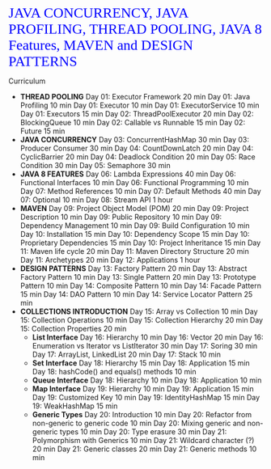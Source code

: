 <span style="color:blue; font-family:Papyrus; font-size:2em;">JAVA CONCURRENCY, JAVA PROFILING, THREAD POOLING, JAVA 8
Features, MAVEN and DESIGN PATTERNS </span>

Curriculum
- **THREAD POOLING**
Day 01: Executor Framework 20 min
Day 01: Java Profiling 10 min
Day 01: Executor 10 min
Day 01: ExecutorService 10 min
Day 01: Executors 15 min
Day 02: ThreadPoolExecutor 20 min
Day 02: BlockingQueue 10 min
Day 02: Callable vs Runnable 15 min
Day 02: Future 15 min
- **JAVA CONCURRENCY**
Day 03: ConcurrentHashMap 30 min
Day 03: Producer Consumer 30 min
Day 04: CountDownLatch 20 min
Day 04: CyclicBarrier 20 min
Day 04: Deadlock Condition 20 min
Day 05: Race Condition 30 min
Day 05: Semaphore 30 min
- **JAVA 8 FEATURES**
Day 06: Lambda Expressions 40 min
Day 06: Functional Interfaces 10 min
Day 06: Functional Programming 10 min
Day 07: Method References 10 min
Day 07: Default Methods 40 min
Day 07: Optional 10 min
Day 08: Stream API 1 hour
- **MAVEN**
Day 09: Project Object Model (POM) 20 min
Day 09: Project Description 10 min
Day 09: Public Repository 10 min
Day 09: Dependency Management 10 min
Day 09: Build Configuration 10 min
Day 10: Installation 15 min
Day 10: Dependency Scope 15 min
Day 10: Proprietary Dependencies 15 min
Day 10: Project Inheritance 15 min
Day 11: Maven life cycle 20 min
Day 11: Maven Directory Structure 20 min
Day 11: Archetypes 20 min
Day 12: Applications 1 hour
- **DESIGN PATTERNS**
Day 13: Factory Pattern 20 min
Day 13: Abstract Factory Pattern 10 min
Day 13: Single Pattern 20 min
Day 13: Prototype Pattern 10 min
Day 14: Composite Pattern 10 min
Day 14: Facade Pattern 15 min
Day 14: DAO Pattern 10 min
Day 14: Service Locator Pattern 25 min
- **COLLECTIONS INTRODUCTION**
Day 15: Array vs Collection 10 min
Day 15: Collection Operations 10 min
Day 15: Collection Hierarchy 20 min
Day 15: Collection Properties 20 min
  - **List Interface**
Day 16: Hierarchy 10 min
Day 16: Vector 20 min
Day 16: Enumeration vs Iterator vs ListIterator 30 min
Day 17: Soring 30 min
Day 17: ArrayList, LinkedList 20 min
Day 17: Stack 10 min
  - **Set Interface**
Day 18: Hierarchy 15 min
Day 18: Application 15 min
Day 18: hashCode() and equals() methods 10 min
  - **Queue Interface**
Day 18: Hierarchy 10 min
Day 18: Application 10 min
  - **Map Interface**
Day 19: Hierarchy 10 min
Day 19: Application 15 min
Day 19: Customized Key 10 min
Day 19: IdentityHashMap 15 min
Day 19: WeakHashMap 15 min
  - **Generic Types**
Day 20: Introduction 10 min
Day 20: Refactor from non-generic to generic code 10 min
Day 20: Mixing generic and non-generic types 10 min
Day 20: Type erasure 30 min
Day 21: Polymorphism with Generics 10 min
Day 21: Wildcard character (?) 20 min
Day 21: Generic classes 20 min
Day 21: Generic methods 10 min